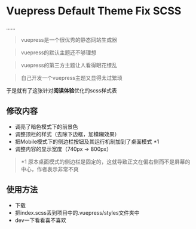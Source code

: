 # Vuepress Default Theme Fix SCSS

......

> vuepress是一个很优秀的静态网站生成器

> vuepress的默认主题还不够理想

> vuepress的第三方主题让人看得眼花缭乱

> 自己开发一个vuepress主题又显得太过繁琐

于是就有了这张针对**阅读体验**优化的scss样式表

## 修改内容

- 调亮了暗色模式下的前景色
- 调整顶栏的样式（去除下边框，加模糊效果）
- 把Mobile模式下的侧边栏按钮及其运行机制加到了桌面模式 *1
- 调整内容的显示宽度（740px -> 800px）

> *1 原本桌面模式的侧边栏是固定的，这就导致正文在偏右侧而不是屏幕的中心，作者表示非常不爽

## 使用方法
- 下载
- 把index.scss丢到项目中的.vuepress/styles文件夹中
- dev一下看看喜不喜欢
